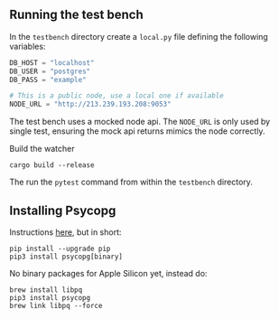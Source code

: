 ## Running the test bench

In the `testbench` directory create a `local.py` file defining the following variables:

```python
DB_HOST = "localhost"
DB_USER = "postgres"
DB_PASS = "example"

# This is a public node, use a local one if available
NODE_URL = "http://213.239.193.208:9053"
```

The test bench uses a mocked node api. The `NODE_URL` is only used by single test, ensuring the mock api returns mimics the node correctly.

Build the watcher

```
cargo build --release
```

The run the `pytest` command from within the `testbench` directory.

## Installing Psycopg

Instructions [here](https://www.psycopg.org/psycopg3/docs/basic/install.html), but in short:

```
pip install --upgrade pip
pip3 install psycopg[binary]
```

No binary packages for Apple Silicon yet, instead do:

```
brew install libpq
pip3 install psycopg
brew link libpq --force
```

